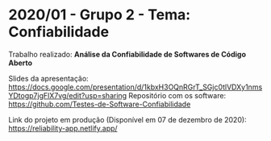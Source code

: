 # 2020/01 - Grupo 2 - Tema: Confiabilidade

Trabalho realizado: **Análise da Confiabilidade de Softwares de Código Aberto**

Slides da apresentação: https://docs.google.com/presentation/d/1kbxH3OQnRGrT_SGjc0tlVDXy1nmsYDtogp7jgFlX7vg/edit?usp=sharing
Repositório com os software: https://github.com/Testes-de-Software-Confiabilidade

Link do projeto em produção (Disponível em 07 de dezembro de 2020): https://reliability-app.netlify.app/
